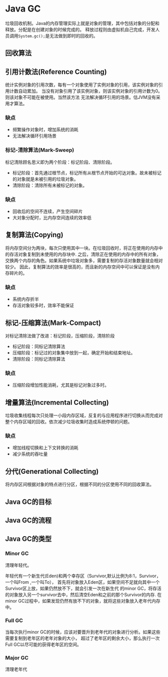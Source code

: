 # Java GC
垃圾回收机制。Java的内存管理实际上就是对象的管理，其中包括对象的分配和释放。分配是在创建对象的时候完成的。
释放过程则由虚拟机自己完成，开发人员调用`System.gc();`是无法做到即时的回收的。

## 回收算法

## 引用计数法(Reference Counting)
统计实例对象的引用次数，每有一个对象使用了实例对象的引用，该实例对象的引用计数自动累加。
当没有对象引用了该实例对象，则该实例对象的引用计数为0。则该对象不可能在被使用。当然该方法
无法解决循环引用的场景。估JVM没有采用才算法。

### 缺点
  - 频繁操作对象时，增加系统的消耗
  - 无法解决循环引用场景

### 标记-清除算法(Mark-Sweep)
标记清除顾名思义即为两个阶段：标记阶段、清除阶段。
  - 标记阶段：首先通过根节点，标记所有从根节点开始的可达对象。故未被标记的对象就是未被引用的垃圾对象。
  - 清除阶段：清除所有未被标记的对象。
  
### 缺点
  - 回收后的空间不连续，产生空间碎片
  - 大对象分配时，比内存空间连续的效率低

## 复制算法(Copying)
将内存空间分为两块，每次只使用其中一块。在垃圾回收时，将正在使用的内存中的存活对象复制到未使用的内存块中.
之后，清除正在使用的内存中的所有对象，交换两个内存的角色。如果系统中垃圾对象多，需要复制的存活对象数量就会相对较少。
因此，复制算法的效率是很高的，而且新的内存空间中可以保证是没有内存碎片的。

### 缺点
  - 系统内存折半
  - 存活对象较多时，效率不能保证

## 标记-压缩算法(Mark-Compact)
对标记清除法做了改进：标记阶段，压缩阶段，清除阶段
  - 标记阶段：同标记清除算法
  - 压缩阶段：标记过的对象集中放到一起，确定开始和结束地址。
  - 清除阶段：同标记清除算法
  
### 缺点
  - 压缩阶段增加性能消耗，尤其是标记对象过多时。

## 增量算法(Incremental Collecting)
垃圾收集线程每次只处理一小段内存区域，反复的与应用程序进行切换从而完成对整个内存区域的回收。依次减少垃圾收集时造成系统停顿的问题。

### 缺点
  - 增加线程切换和上下文转换的消耗
  - 减少系统的吞吐量

## 分代(Generational Collecting)
将内存区间根据对象的特点进行分区，根据不同的分区使用不同的回收算法。

## Java GC的目标

## Java GC的流程

## Java GC的类型

### Minor GC
清理年轻代。

年轻代有一个新生代(Eden)和两个幸存区（Survivor,默认比例为8:1，Survivor，一个叫From ,一个叫To），
首先将对象放入Eden区，如果空间不足就向其中一个Survivor区上放，如果仍然放不下，就会引发一次在新生代
的minor GC，将存活的对象放入另一个survivor去中，然后清空Eden和之前的那个Survivor的内存.
在minor GC过程中，如果发现仍然有放不下的对象，就将这些对象放入老年代内存中。

### Full GC

当每次执行minor GC的时候，应该对要晋升到老年代的对象进行分析。如果这些需要复制到老年区的老年对象的大小，
超过了老年区的剩余大小，那么执行一次Full GC以尽可能的获得老年区的空间。

### Major GC
清理老年代
